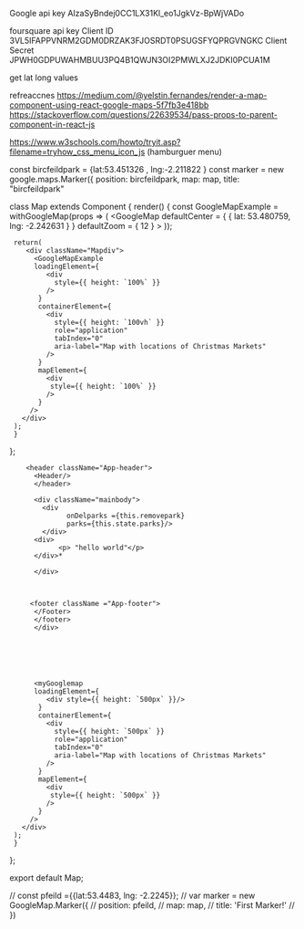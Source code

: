 Google api key
AIzaSyBndej0CC1LX31Kl_eo1JgkVz-BpWjVADo

foursquare api key
Client ID
3VL5IFAPPVNRM2GDM0DRZAK3FJOSRDT0PSUGSFYQPRGVNGKC
Client Secret
JPWH0GDPUWAHMBUU3PQ4B1QWJN3OI2PMWLXJ2JDKI0PCUA1M


get lat long values




refreaccnes
https://medium.com/@yelstin.fernandes/render-a-map-component-using-react-google-maps-5f7fb3e418bb
https://stackoverflow.com/questions/22639534/pass-props-to-parent-component-in-react-js

https://www.w3schools.com/howto/tryit.asp?filename=tryhow_css_menu_icon_js (hamburguer menu)

const bircfeildpark  = {lat:53.451326 , lng:-2.211822 }
const marker = new google.maps.Marker({
  position: bircfeildpark,
  map: map,
  title: "bircfeildpark"





  class Map extends Component {
     render() {
     const GoogleMapExample = withGoogleMap(props => (
        <GoogleMap
          defaultCenter = { { lat: 53.480759, lng: -2.242631 } }
          defaultZoom = { 12 }
        >
        </GoogleMap>
     ));


     return(
        <div className="Mapdiv">
          <GoogleMapExample
          loadingElement={
             <div
               style={{ height: `100%` }}
             />
           }
           containerElement={
             <div
               style={{ height: `100vh` }}
               role="application"
               tabIndex="0"
               aria-label="Map with locations of Christmas Markets"
             />
           }
           mapElement={
             <div
              style={{ height: `100%` }}
             />
           }
         />
       </div>
     );
     }
  };







        <header className="App-header">
          <Header/>
          </header>

          <div className="mainbody">
            <div
                  onDelparks ={this.removepark}
                  parks={this.state.parks}/>
            </div>
          <div>
                <p> "hello world"</p>
          </div>*

          </div>



         <footer className ="App-footer">
          </Footer>
          </footer>
          </div>






          <myGooglemap
          loadingElement={
             <div style={{ height: `500px` }}/>
           }
           containerElement={
             <div
               style={{ height: `500px` }}
               role="application"
               tabIndex="0"
               aria-label="Map with locations of Christmas Markets"
             />
           }
           mapElement={
             <div
              style={{ height: `500px` }}
             />
           }
         />
       </div>
     );
     }
  };

  export default Map;













  //  const pfeild ={{lat:53.4483, lng: -2.2245}};
  //  var marker = new GoogleMap.Marker({
  //    position: pfeild,
  //    map: map,
  //    title: 'First Marker!'
  //  })
